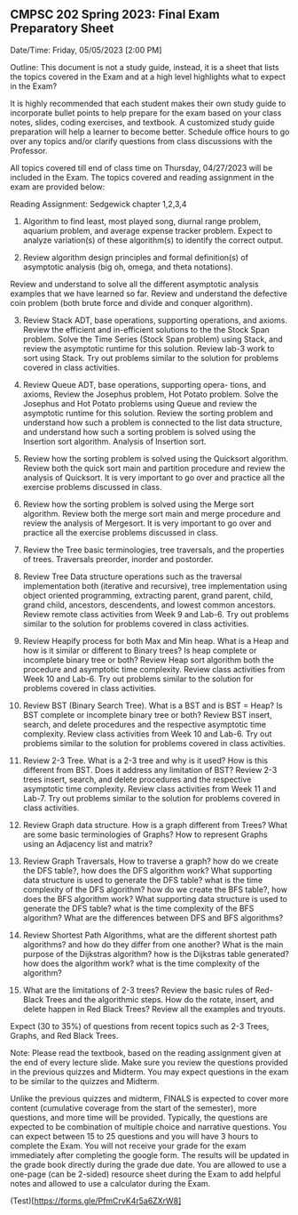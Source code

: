 ## CMPSC 202 Spring 2023: Final Exam Preparatory Sheet

Date/Time: Friday, 05/05/2023 [2:00 PM]

Outline: This document is not a study guide, instead, it is a sheet that lists the topics covered in the Exam and at a high level highlights what to expect in the Exam?

It is highly recommended that each student makes their own study guide to incorporate bullet points to help prepare for the exam based on your class notes, slides, coding exercises, and textbook. A customized study guide preparation will help a learner to become better. Schedule office hours to go over any topics and/or clarify questions from class discussions with the Professor. 

All topics covered till end of class time on Thursday, 04/27/2023 will be included in the Exam. The topics covered and reading assignment in the exam are provided below:

Reading Assignment: Sedgewick chapter 1,2,3,4 

1) Algorithm to find least, most played song, diurnal range problem, aquarium problem, and average expense tracker problem. Expect to analyze variation(s) of these algorithm(s) to identify the correct output. 

2) Review algorithm design principles and formal definition(s) of asymptotic analysis (big oh, omega, and theta notations). 

Review and understand to solve all the different asymptotic analysis examples that we have learned so far. Review and understand the defective coin problem (both brute force and divide and conquer algorithm). 

3) Review Stack ADT, base operations, supporting operations, and axioms. Review the efficient and in-efficient solutions to the the Stock Span problem. Solve the Time Series (Stock Span problem) using Stack, and review the asymptotic runtime for this solution. Review lab-3 work to sort using Stack. Try out problems similar to the solution for problems covered in class activities. 

4) Review Queue ADT, base operations, supporting opera- tions, and axioms, Review the Josephus problem, Hot Potato problem. Solve the Josephus and Hot Potato problems using Queue and review the asymptotic runtime for this solution. Review the sorting problem and understand how such a problem is connected to the list data structure, and understand how such a sorting problem is solved using the Insertion sort algorithm. Analysis of Insertion sort.

5) Review how the sorting problem is solved using the Quicksort algorithm. Review both the quick sort main and partition procedure and review the analysis of Quicksort.
It is very important to go over and practice all the exercise problems discussed in class. 

6) Review how the sorting problem is solved using the Merge sort algorithm. Review both the merge sort main and merge procedure and review the analysis of Mergesort.
It is very important to go over and practice all the exercise problems discussed in class. 

7) Review the Tree basic terminologies, tree traversals, and the properties of trees. Traversals preorder, inorder and postorder. 


8) Review Tree Data structure operations such as the traversal implementation both (iterative and recursive), tree implementation using object oriented programming, extracting parent, grand parent, child, grand child, ancestors, descendents, and lowest common ancestors. Review remote class activities from Week 9 and Lab-6. Try out problems similar to the solution for problems covered in class activities. 

9) Review Heapify process for both Max and Min heap. What is a Heap and how is it similar or different to Binary trees? Is heap complete or incomplete binary tree or both? Review Heap sort algorithm both the procedure and asymptotic time complexity. Review class activities from Week 10 and Lab-6. Try out problems similar to the solution for problems covered in class activities. 

10) Review BST (Binary Search Tree). What is a BST and is BST = Heap? Is BST complete or incomplete binary tree or both? Review BST insert, search, and delete procedures and the respective asymptotic time complexity. Review class activities from Week 10 and Lab-6. Try out problems similar to the solution for problems covered in class activities. 

11) Review 2-3 Tree. What is a 2-3 tree and why is it used? How is this different from BST. Does it address any limitation of BST?  Review 2-3 trees insert, search, and delete procedures and the respective asymptotic time complexity. Review class activities from Week 11 and Lab-7. Try out problems similar to the solution for problems covered in class activities. 

14) Review Graph data structure. How is a graph different from Trees? What are some basic terminologies of Graphs? How to represent Graphs using an Adjacency list and matrix? 

15) Review Graph Traversals, How to traverse a graph? how do we create the DFS table?, how does the DFS algorithm work? What supporting data structure is used to generate the DFS table? what is the time complexity of the DFS algorithm? 
how do we create the BFS table?, how does the BFS algorithm work? What supporting data structure is used to generate the DFS table? what is the time complexity of the BFS algorithm? What are the differences between DFS and BFS algorithms? 

16) Review Shortest Path Algorithms, what are the different shortest path algorithms? and how do they differ from one another? What is the main purpose of the Dijkstras algorithm? how is the Dijkstras table generated? how does the algorithm work? what is the time complexity of the algorithm?

17) What are the limitations of 2-3 trees? Review the basic rules of Red-Black Trees and the algorithmic steps. How do the rotate, insert, and delete happen in Red Black Trees? Review all the examples and tryouts. 

Expect (30 to 35%) of questions from recent topics such as 2-3 Trees, Graphs, and Red Black Trees. 

Note: Please read the textbook, based on the reading assignment given at the end of every lecture slide. Make sure you review the questions provided in the previous quizzes and Midterm. You may expect questions in the exam to be similar to the quizzes and Midterm. 

Unlike the previous quizzes and midterm, FINALS is expected to cover more content (cumulative coverage from the start of the semester), more questions, and more time will be provided. 
Typically, the questions are expected to be combination of multiple choice and narrative questions. You can expect between 15 to 25 questions and you will have 3 hours to complete the Exam. You will not receive your grade for the exam immediately after completing the google form. The results will be updated in the grade book directly during the grade due date. You are allowed to use a one-page (can be 2-sided) resource sheet during the Exam to add helpful notes and allowed to use a calculator during the Exam. 

(Test)[https://forms.gle/PfmCrvK4r5a6ZXrW8]